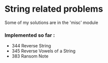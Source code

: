# String related problems

Some of my solutions are in the 'misc' module

### Implemented so far :

- 344 Reverse String
- 345 Reverse Vowels of a String
- 383 Ransom Note